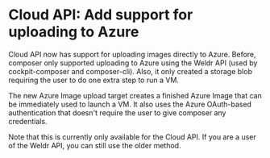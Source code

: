 # Cloud API: Add support for uploading to Azure

Cloud API now has support for uploading images directly to Azure. Before,
composer only supported uploading to Azure using the Weldr API (used by
cockpit-composer and composer-cli). Also, it only created a storage
blob requiring the user to do one extra step to run a VM.

The new Azure Image upload target creates a finished Azure Image that can
be immediately used to launch a VM. It also uses the Azure OAuth-based
authentication that doesn't require the user to give composer any credentials.

Note that this is currently only available for the Cloud API. If you are
a user of the Weldr API, you can still use the older method.
